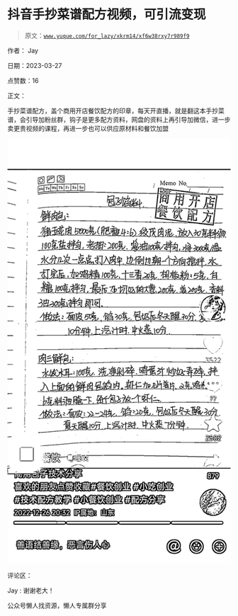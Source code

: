# 抖音手抄菜谱配方视频，可引流变现

> 原文：[`www.yuque.com/for_lazy/xkrm14/xf6w38rxy7r989f9`](https://www.yuque.com/for_lazy/xkrm14/xf6w38rxy7r989f9)

作者： Jay

日期：2023-03-27

点赞数：16

正文：

手抄菜谱配方，盖个商用开店餐饮配方的印章，每天开直播，就是翻这本手抄菜谱，会引导加粉丝群，钩子是更多配方资料，网盘的资料上再引导加微信，进一步卖更贵视频的课程，再进一步也可以供应原材料和餐饮加盟

![](img/e3482f340792659c790ac14e9bc87ed3.png)

评论区：

Jay : 谢谢老大！

公众号懒人找资源，懒人专属群分享

